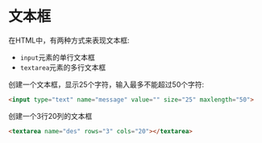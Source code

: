 # 文本框

在HTML中，有两种方式来表现文本框:

- `input`元素的单行文本框
- `textarea`元素的多行文本框

创建一个文本框，显示25个字符，输入最多不能超过50个字符:

```html
<input type="text" name="message" value="" size="25" maxlength="50">
```

创建一个3行20列的文本框

```html
<textarea name="des" rows="3" cols="20"></textarea>
```
